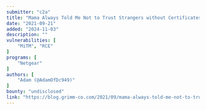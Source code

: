 ```yaml
---
submitter: "c2a"
title: "Mama Always Told Me Not to Trust Strangers without Certificates"
date: "2021-09-21"
added: "2024-11-03"
description: ""
vulnerabilities: [
    "MiTM", "RCE"
]
programs: [
    "Netgear"
]
authors: [
    "Adam (@AdamOfDc949)"
]
bounty: "undisclosed"
link: "https://blog.grimm-co.com/2021/09/mama-always-told-me-not-to-trust.html"
---
```




